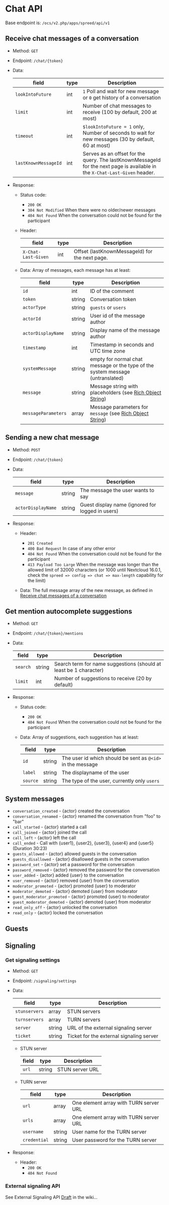 # Chat API

Base endpoint is: `/ocs/v2.php/apps/spreed/api/v1`

## Receive chat messages of a conversation

* Method: `GET`
* Endpoint: `/chat/{token}`
* Data:

    field | type | Description
    ------|------|------------
    `lookIntoFuture` | int | `1` Poll and wait for new message or `0` get history of a conversation
    `limit` | int | Number of chat messages to receive (100 by default, 200 at most)
    `timeout` | int | `$lookIntoFuture = 1` only, Number of seconds to wait for new messages (30 by default, 60 at most)
    `lastKnownMessageId` | int | Serves as an offset for the query. The lastKnownMessageId for the next page is available in the `X-Chat-Last-Given` header.

* Response:
    - Status code:
        + `200 OK`
        + `304 Not Modified` When there were no older/newer messages
        + `404 Not Found` When the conversation could not be found for the participant

    - Header:

        field | type | Description
        ------|------|------------
        `X-Chat-Last-Given` | int | Offset (lastKnownMessageId) for the next page.

    - Data:
        Array of messages, each message has at least:

        field | type | Description
        ------|------|------------
        `id` | int | ID of the comment
        `token` | string | Conversation token
        `actorType` | string | `guests` or `users`
        `actorId` | string | User id of the message author
        `actorDisplayName` | string | Display name of the message author
        `timestamp` | int | Timestamp in seconds and UTC time zone
        `systemMessage` | string | empty for normal chat message or the type of the system message (untranslated)
        `message` | string | Message string with placeholders (see [Rich Object String](https://github.com/nextcloud/server/issues/1706))
        `messageParameters` | array | Message parameters for `message` (see [Rich Object String](https://github.com/nextcloud/server/issues/1706))

## Sending a new chat message

* Method: `POST`
* Endpoint: `/chat/{token}`
* Data:

    field | type | Description
    ------|------|------------
    `message` | string | The message the user wants to say
    `actorDisplayName` | string | Guest display name (ignored for logged in users)

* Response:
    - Header:
        + `201 Created`
        + `400 Bad Request` In case of any other error
        + `404 Not Found` When the conversation could not be found for the participant
        + `413 Payload Too Large` When the message was longer than the allowed limit of 32000 characters (or 1000 until Nextcloud 16.0.1, check the `spreed => config => chat => max-length` capability for the limit)

    - Data:
        The full message array of the new message, as defined in [Receive chat messages of a conversation](#receive-chat-messages-of-a-conversation)

## Get mention autocomplete suggestions

* Method: `GET`
* Endpoint: `/chat/{token}/mentions`
* Data:

    field | type | Description
    ------|------|------------
    `search` | string | Search term for name suggestions (should at least be 1 character)
    `limit` | int | Number of suggestions to receive (20 by default)

* Response:
    - Status code:
        + `200 OK`
        + `404 Not Found` When the conversation could not be found for the participant

    - Data:
        Array of suggestions, each suggestion has at least:

        field | type | Description
        ------|------|------------
        `id` | string | The user id which should be sent as `@<id>` in the message
        `label` | string | The displayname of the user
        `source` | string | The type of the user, currently only `users`
        
## System messages

* `conversation_created` - {actor} created the conversation
* `conversation_renamed` - {actor} renamed the conversation from "foo" to "bar"
* `call_started` - {actor} started a call
* `call_joined` - {actor} joined the call
* `call_left` - {actor} left the call
* `call_ended` - Call with {user1}, {user2}, {user3}, {user4} and {user5} (Duration 30:23)
* `guests_allowed` - {actor} allowed guests in the conversation
* `guests_disallowed` - {actor} disallowed guests in the conversation
* `password_set` - {actor} set a password for the conversation
* `password_removed` - {actor} removed the password for the conversation
* `user_added` - {actor} added {user} to the conversation
* `user_removed` - {actor} removed {user} from the conversation
* `moderator_promoted` - {actor} promoted {user} to moderator
* `moderator_demoted` - {actor} demoted {user} from moderator
* `guest_moderator_promoted` - {actor} promoted {user} to moderator
* `guest_moderator_demoted` - {actor} demoted {user} from moderator
* `read_only_off` - {actor} unlocked the conversation
* `read_only` - {actor} locked the conversation

## Guests
        
        
## Signaling

### Get signaling settings

* Method: `GET`
* Endpoint: `/signaling/settings`
* Data:

    field | type | Description
    ------|------|------------
    `stunservers` | array | STUN servers
    `turnservers` | array | TURN servers
    `server` | string | URL of the external signaling server
    `ticket` | string | Ticket for the external signaling server

    - STUN server
    
       field | type | Description
       ------|------|------------
       `url` | string | STUN server URL

    - TURN server
    
       field | type | Description
       ------|------|------------
       `url` | array | One element array with TURN server URL
       `urls` | array | One element array with TURN server URL
       `username` | string | User name for the TURN server
       `credential` | string | User password for the TURN server

* Response:
    - Header:
        + `200 OK`
        + `404 Not Found`

### External signaling API
See External Signaling API [Draft](https://github.com/nextcloud/spreed/wiki/Signaling-API) in the wiki…
